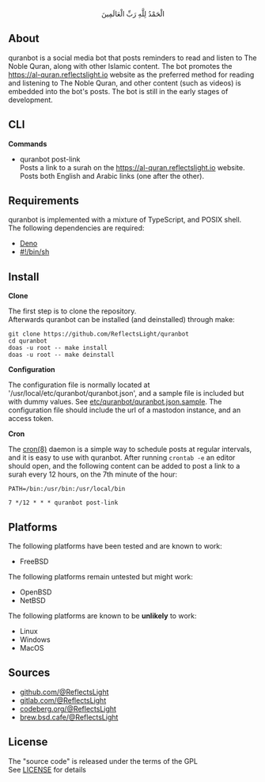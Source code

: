 <p align="center">
الْحَمْدُ لِلَّهِ رَبِّ الْعَالَمِينَ
</p>

## About

quranbot is a social media bot that posts reminders to read
and listen to The Noble Quran, along with other Islamic content.
The bot promotes the https://al-quran.reflectslight.io website as
the preferred method for reading and listening to The Noble Quran,
and other content (such as videos) is embedded into the bot's posts.
The bot is still in the early stages of development.

## CLI

**Commands**

* quranbot post-link <br>
Posts a link to a surah on the https://al-quran.reflectslight.io website. <br>
Posts both English and Arabic links (one after the other). <br>

## Requirements

quranbot is implemented with a mixture of TypeScript, and POSIX shell. <br>
The following dependencies are required:

* [Deno](https://deno.com/)
* [#!/bin/sh](https://man.freebsd.org/sh)

## Install

**Clone**

The first step is to clone the repository. <br>
Afterwards quranbot can be installed (and deinstalled) through make:

    git clone https://github.com/ReflectsLight/quranbot
    cd quranbot
    doas -u root -- make install
    doas -u root -- make deinstall

**Configuration**

The configuration file is normally located at '/usr/local/etc/quranbot/quranbot.json',
and a sample file is included but with dummy values. See [etc/quranbot/quranbot.json.sample](etc/quranbot/quranbot.json.sample).
The configuration file should include the url of a mastodon instance, and
an access token.

**Cron**

The
[cron(8)](https://man.freebsd.org/cron)
daemon is a simple way to schedule posts at regular intervals,
and it is easy to use with quranbot. After running `crontab -e` an
editor should open, and the following content can be added to post
a link to a surah every 12 hours, on the 7th minute of the hour:

    PATH=/bin:/usr/bin:/usr/local/bin

    7 */12 * * * quranbot post-link

## Platforms

The following platforms have been tested and are known to work:

* FreeBSD

The following platforms remain untested but might work:

* OpenBSD
* NetBSD

The following platforms are known to be **unlikely** to work:

* Linux
* Windows
* MacOS

## Sources

* [github.com/@ReflectsLight](https://github.com/ReflectsLight/quranbot)
* [gitlab.com/@ReflectsLight](https://gitlab.com/ReflectsLight/quranbot)
* [codeberg.org/@ReflectsLight](https://codeberg.org/ReflectsLight/quranbot)
* [brew.bsd.cafe/@ReflectsLight](https://brew.bsd.cafe/ReflectsLight/quranbot)

## License

The "source code" is released under the terms of the GPL <br>
See [LICENSE](./share/al-quran.reflectslight.io/LICENSE) for details
